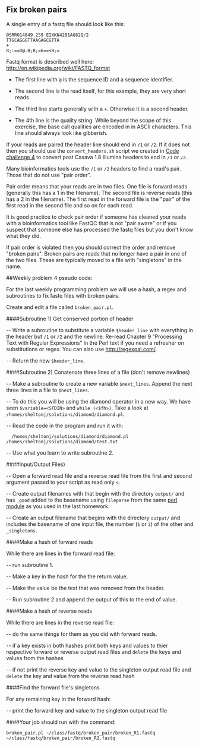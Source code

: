 ## Fix broken pairs

A single entry of a fastq file should look like this:

```
@SRR014849.259 EIXKN4201AG62Q/2
TTGCAGGGTTAAGAGCGTTA
+
B;:==D@.B;B;=6==<B;=
```

Fastq format is described well here: http://en.wikipedia.org/wiki/FASTQ_format

- The first line with `@` is the sequence ID and a sequence identifier. 

- The second line is the read itself, for this example, they are very short reads

- The third line starts generally with a `+`. Otherwise it is a second header.

- The 4th line is the quality string. While beyond the scope of this exercise, the base call qualities are encoded in in ASCII characters. This line should always look like gibberish.

If your reads are paired the header line should end in `/1` or `/2`. If it does not then you should use the `convert_headers.sh` script we created in [Code challenge 4](https://github.com/NGSAnalysisOnBeocatClass/in_class_problems/blob/master/Lecture3.md#code-challenge-4) to convert post Casava 1.8 Illumina headers to end in `/1` or `/2`.

Many bioinformatics tools use the `/1` or `/2` headers to find a read's pair. Those that do not use "pair order". 

Pair order means that your reads are in two files. One file is forward reads (generally this has a 1 in the filename). The second file is reverse reads (this has a 2 in the filename). The first read in the forward file is the "pair" of the first read in the second file and so on for each read.

It is good practice to check pair order if someone has cleaned your reads with a bioinformatics tool like FastQC that is not "pair aware" or if you suspect that someone else has processed the fastq files but you don't know what they did.

If pair order is violated then you should correct the order and remove "broken pairs". Broken pairs are reads that no longer have a pair in one of the two files. These are typically moved to a file with "singletons" in the name.

##Weekly problem 4 pseudo code:

For the last weekly programming problem we will use a hash, a regex and subroutines to fix fastq files with broken pairs.

Create and edit a file called `broken_pair.pl`.

####Subroutine 1) Get conserved portion of header

-- Write a subroutine to substitute a variable `$header_line` with everything in the header but `/1` or `/2` and the newline. Re-read Chapter 9 "Processing Text with Regular Expressions" in the Perl text if you need a refresher on substitutions or regex. You can also use http://regexpal.com/. 

-- Return the new `$header_line`.

####Subroutine 2) Conatenate three lines of a file (don't remove newlines)

-- Make a subroutine to create a new variable `$next_lines`. Append the next three lines in a file to `$next_lines`. 

-- To do this you will be using the diamond operator in a new way. We have seen `$variable=<STDIN>` and `while (<$fh>)`. Take a look at `/homes/sheltonj/solutions/diamond/diamond.pl`.

-- Read the code in the program and run it with:

```
  /homes/sheltonj/solutions/diamond/diamond.pl /homes/sheltonj/solutions/diamond/test.txt
```
-- Use what you learn to write subroutine 2.

####Input/Output Files)

-- Open a forward read file and a reverse read file from the first and second argument passed to your script as read only `<`.

-- Create output filenames with that begin with the directory `output/` and has `_good` added to the basename using `fileparse` from the same [perl module](https://github.com/NGSAnalysisOnBeocatClass/homework/blob/master/homework_6.md#step-3-create-your-output-file) as you used in the last homework.

-- Create an output filename that begins with the directory `output/` and includes the basename of one input file, the number (`1` or `2`) of the other and `_singletons`.

####Make a hash of forward reads

While there are lines in the forward read file:

-- run subroutine 1.

-- Make a key in the hash for the the return value.

-- Make the value be the text that was removed from the header. 

-- Run subroutine 2 and append the output of this to the end of value.

####Make a hash of reverse reads

While there are lines in the reverse read file:

-- do the same things for them as you did with forward reads.

-- if a key exists in both hashes print both keys and values to thier respective forward or reverse output read files and `delete` the keys and values from the hashes

-- if not print the reverse key and value to the singleton output read file and `delete` the key and value from the reverse read hash

####Find the forward file's singletons

For any remaining key in the forward hash:

-- print the forward key and value to the singleton output read file

####Your job should run with the command:

```
broken_pair.pl ~/class/fastq/broken_pair/broken_R1.fastq ~/class/fastq/broken_pair/broken_R2.fastq
```


